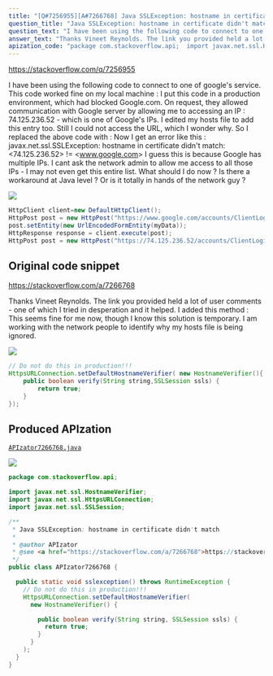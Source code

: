 ```yaml
---
title: "[Q#7256955][A#7266768] Java SSLException: hostname in certificate didn't match"
question_title: "Java SSLException: hostname in certificate didn't match"
question_text: "I have been using the following code to connect to one of google's service. This code worked fine on my local machine : I put this code in a production environment, which had blocked Google.com. On request, they allowed communication with Google server by allowing me to accessing an IP : 74.125.236.52 - which is one of Google's IPs. I edited my hosts file to add this entry too. Still I could not access the URL, which I wonder why. So I replaced the above code with : Now I get an error like this : javax.net.ssl.SSLException: hostname in certificate didn't match:   <74.125.236.52> != <www.google.com> I guess this is because Google has multiple IPs. I cant ask the network admin to allow me access to all those IPs - I may not even get this entire list. What should I do now ? Is there a workaround at Java level ? Or is it totally in hands of the network guy ?"
answer_text: "Thanks Vineet Reynolds. The link you provided held a lot of user comments - one of which I tried in desperation and it helped. I added this method : This seems fine for me now, though I know this solution is temporary. I am working with the network people to identify why my hosts file is being ignored."
apization_code: "package com.stackoverflow.api;  import javax.net.ssl.HostnameVerifier; import javax.net.ssl.HttpsURLConnection; import javax.net.ssl.SSLSession;  /**  * Java SSLException: hostname in certificate didn't match  *  * @author APIzator  * @see <a href=\"https://stackoverflow.com/a/7266768\">https://stackoverflow.com/a/7266768</a>  */ public class APIzator7266768 {    public static void sslexception() throws RuntimeException {     // Do not do this in production!!!     HttpsURLConnection.setDefaultHostnameVerifier(       new HostnameVerifier() {          public boolean verify(String string, SSLSession ssls) {           return true;         }       }     );   } }"
---
```


https://stackoverflow.com/q/7256955

I have been using the following code to connect to one of google&#x27;s service. This code worked fine on my local machine :
I put this code in a production environment, which had blocked Google.com. On request, they allowed communication with Google server by allowing me to accessing an IP : 74.125.236.52 - which is one of Google&#x27;s IPs. I edited my hosts file to add this entry too.
Still I could not access the URL, which I wonder why. So I replaced the above code with :
Now I get an error like this :
javax.net.ssl.SSLException: hostname in certificate didn&#x27;t match:
  &lt;74.125.236.52&gt; != &lt;www.google.com&gt;
I guess this is because Google has multiple IPs. I cant ask the network admin to allow me access to all those IPs - I may not even get this entire list.
What should I do now ? Is there a workaround at Java level ? Or is it totally in hands of the network guy ?


<div class="code-logo"><img src="/stackoverflow.png" /></div>

```java
HttpClient client=new DefaultHttpClient();
HttpPost post = new HttpPost("https://www.google.com/accounts/ClientLogin");
post.setEntity(new UrlEncodedFormEntity(myData));
HttpResponse response = client.execute(post);
HttpPost post = new HttpPost("https://74.125.236.52/accounts/ClientLogin");
```


## Original code snippet

https://stackoverflow.com/a/7266768

Thanks Vineet Reynolds. The link you provided held a lot of user comments - one of which I tried in desperation and it helped. I added this method :
This seems fine for me now, though I know this solution is temporary. I am working with the network people to identify why my hosts file is being ignored.

<div class="code-logo"><img src="/stackoverflow.png" /></div>

```java
// Do not do this in production!!!
HttpsURLConnection.setDefaultHostnameVerifier( new HostnameVerifier(){
    public boolean verify(String string,SSLSession ssls) {
        return true;
    }
});
```

## Produced APIzation

[`APIzator7266768.java`](https://github.com/pasqualesalza/apization-temp-data/raw/master/search/APIzator7266768.java)

<div class="code-logo"><img src="/apizator.png" /></div>

```java
package com.stackoverflow.api;

import javax.net.ssl.HostnameVerifier;
import javax.net.ssl.HttpsURLConnection;
import javax.net.ssl.SSLSession;

/**
 * Java SSLException: hostname in certificate didn't match
 *
 * @author APIzator
 * @see <a href="https://stackoverflow.com/a/7266768">https://stackoverflow.com/a/7266768</a>
 */
public class APIzator7266768 {

  public static void sslexception() throws RuntimeException {
    // Do not do this in production!!!
    HttpsURLConnection.setDefaultHostnameVerifier(
      new HostnameVerifier() {

        public boolean verify(String string, SSLSession ssls) {
          return true;
        }
      }
    );
  }
}

```